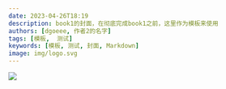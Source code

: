 ```yaml
---
date: 2023-04-26T18:19
description: book1的封面，在彻底完成book1之前，这里作为模板来使用
authors: [dgoeee, 作者2的名字]
tags: [模板,  测试]
keywords: [模板, 测试, 封面, Markdown]
image: img/logo.svg
---
```




![](https://oss-cdn-main.draft.art/aiDraw/predict/output_hd/7GXghgGLI9wyH7q0lM6g3Z2xC4oT7kZo-0.jpg)

